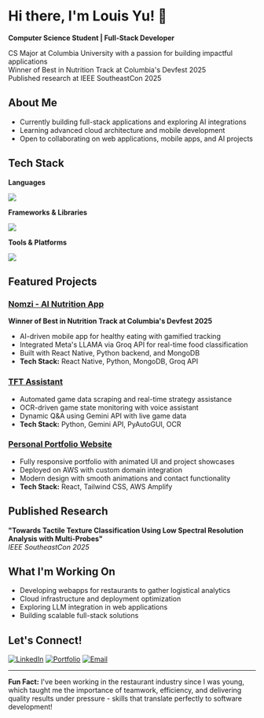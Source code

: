 # Hi there, I'm Louis Yu! 👋

**Computer Science Student | Full-Stack Developer**

CS Major at Columbia University with a passion for building impactful applications  
Winner of Best in Nutrition Track at Columbia's Devfest 2025  
Published research at IEEE SoutheastCon 2025

## About Me

- Currently building full-stack applications and exploring AI integrations
- Learning advanced cloud architecture and mobile development
- Open to collaborating on web applications, mobile apps, and AI projects


## Tech Stack

**Languages**
<p>
  <img src="https://skillicons.dev/icons?i=python,java,c" />
</p>

**Frameworks & Libraries**
<p>
  <img src="https://skillicons.dev/icons?i=react,tailwind" />
</p>

**Tools & Platforms**
<p>
  <img src="https://skillicons.dev/icons?i=aws,git,figma" />
</p>

## Featured Projects

### [Nomzi - AI Nutrition App](https://github.com/LouisY06/nomzi)
**Winner of Best in Nutrition Track at Columbia's Devfest 2025**
- AI-driven mobile app for healthy eating with gamified tracking
- Integrated Meta's LLAMA via Groq API for real-time food classification
- Built with React Native, Python backend, and MongoDB
- **Tech Stack:** React Native, Python, MongoDB, Groq API

### [TFT Assistant](https://github.com/LouisY06/tft-assistant)
- Automated game data scraping and real-time strategy assistance
- OCR-driven game state monitoring with voice assistant
- Dynamic Q&A using Gemini API with live game data
- **Tech Stack:** Python, Gemini API, PyAutoGUI, OCR

### [Personal Portfolio Website](https://louis-yu.net)
- Fully responsive portfolio with animated UI and project showcases
- Deployed on AWS with custom domain integration
- Modern design with smooth animations and contact functionality
- **Tech Stack:** React, Tailwind CSS, AWS Amplify

## Published Research

**"Towards Tactile Texture Classification Using Low Spectral Resolution Analysis with Multi-Probes"**  
*IEEE SoutheastCon 2025* 


## What I'm Working On

- Developing webapps for restaurants to gather logistical analytics
- Cloud infrastructure and deployment optimization
- Exploring LLM integration in web applications
- Building scalable full-stack solutions

## Let's Connect!

[![LinkedIn](https://img.shields.io/badge/LinkedIn-0077B5?style=for-the-badge&logo=linkedin&logoColor=white)](https://linkedin.com/in/louis-yu0612/)
[![Portfolio](https://img.shields.io/badge/Portfolio-000000?style=for-the-badge&logo=About.me&logoColor=white)](https://louis-yu.net)
[![Email](https://img.shields.io/badge/Email-D14836?style=for-the-badge&logo=gmail&logoColor=white)](mailto:ly2640@columbia.edu)

---

**Fun Fact:** I've been working in the restaurant industry since I was young, which taught me the importance of teamwork, efficiency, and delivering quality results under pressure - skills that translate perfectly to software development!
